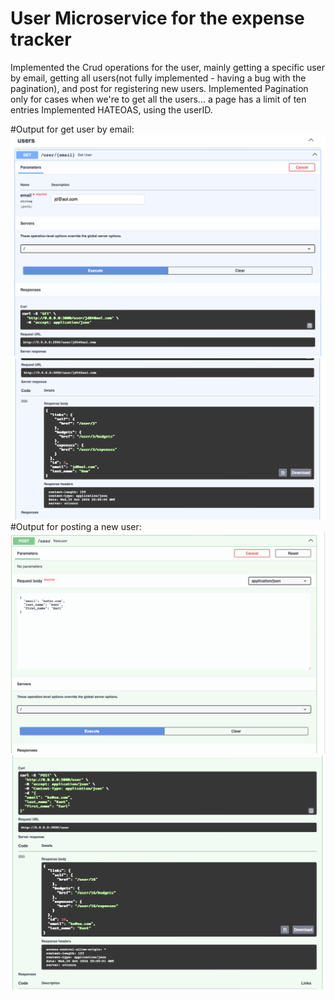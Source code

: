 # User Microservice for the expense tracker

Implemented the Crud operations for the user, mainly getting a specific user by email, getting all users(not fully implemented - having a bug with the pagination), and post for registering new users. 
Implemented Pagination only for cases when we're to get all the users... a page has a limit of ten entries
Implemented HATEOAS, using the userID.

#Output for get user by email:
![Alt text](get1.png)
![Alt text](get2.png)
#Output for posting a new user:
![Alt text](post1.png)
![Alt text](post2.png)




